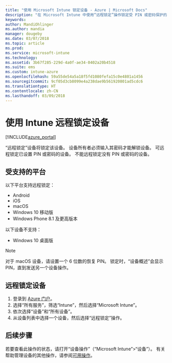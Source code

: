 ```yaml
---
title: "使用 Microsoft Intune 锁定设备 - Azure | Microsoft Docs"
description: "在 Microsoft Intune 中使用“远程锁定”操作锁定受 PIN 或密码保护的设备。"
keywords: 
author: MandiOhlinger
ms.author: mandia
manager: dougeby
ms.date: 03/07/2018
ms.topic: article
ms.prod: 
ms.service: microsoft-intune
ms.technology: 
ms.assetid: 3b67f285-229d-4a0f-ae34-0402a20b4518
ms.suite: ems
ms.custom: intune-azure
ms.openlocfilehash: 59a55de54a5a18f5fd1080fefa15c0e4801a1456
ms.sourcegitcommit: 9cf05d3cb8099e4a238dae9b561920801ad5cdc6
ms.translationtype: HT
ms.contentlocale: zh-CN
ms.lasthandoff: 03/09/2018
---
```

# <a name="remotely-lock-devices-with-intune"></a>使用 Intune 远程锁定设备

[!INCLUDE[azure_portal](./includes/azure_portal.md)]

“远程锁定”设备将锁定该设备。 设备所有者必须输入其密码才能解锁设备。 可远程锁定已设置 PIN 或密码的设备。 不能远程锁定没有 PIN 或密码的设备。

## <a name="supported-platforms"></a>受支持的平台

以下平台支持远程锁定：

- Android
- iOS
- macOS
- Windows 10 移动版
- Windows Phone 8.1 及更高版本

以下设备不支持：
- Windows 10 桌面版

> [!NOTE]
> 对于 macOS 设备，请设置一个 6 位数的恢复 PIN。 锁定时，“设备概述”会显示 PIN，直到发送另一个设备操作。

## <a name="remote-lock-a-device"></a>远程锁定设备

1. 登录到 [Azure 门户](https://portal.azure.com)。
2. 选择“所有服务”，筛选“Intune”，然后选择“Microsoft Intune”。
3. 依次选择“设备”和“所有设备”。
4. 从设备列表中选择一个设备，然后选择“远程锁定”操作。

## <a name="next-steps"></a>后续步骤

若要查看此操作的状态，请打开“设备操作”（“Microsoft Intune”>“设备”）。 有关帮助管理设备的其他操作，请参阅[可用操作](device-management.md)。